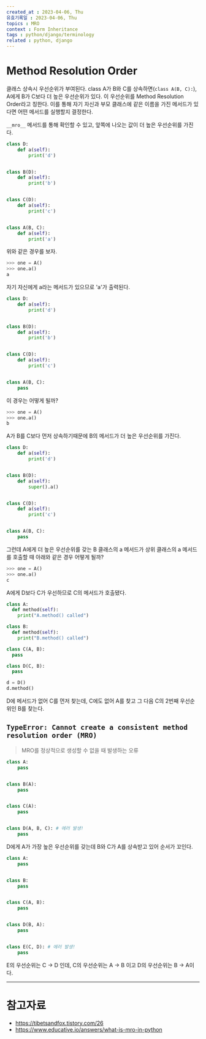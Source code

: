 ```yaml
---
created_at : 2023-04-06, Thu
유효기록일 : 2023-04-06, Thu
topics : MRO
context : Form Inheritance
tags : python/django/terminology
related : python, django
---
```

# Method Resolution Order

클래스 상속시 우선순위가 부여된다. class A가 B와 C를 상속하면(`class A(B, C):`), A에게 B가 C보다 더 높은 우선순위가 있다. 이 우선순위를 Method Resolution Order라고 칭한다. 이를 통해 자기 자신과 부모 클래스에 같은 이름을 가진 메서드가 있다면 어떤 메서드를 실행할지 결정한다. 

`__mro__` 메서드를 통해 확인할 수 있고, 앞쪽에 나오는 값이 더 높은 우선순위를 가진다.

```python
class D:
	def a(self):
		print('d')


class B(D):
	def a(self):
		print('b')


class C(D):
	def a(self):
		print('c')


class A(B, C):
	def a(self):
		print('a')

```
위와 같은 경우를 보자.

```python
>>> one = A()
>>> one.a()
a
```
자기 자신에게 a라는 메서드가 있으므로 'a'가 출력된다.

```Python
class D:
	def a(self):
		print('d')


class B(D):
	def a(self):
		print('b')


class C(D):
	def a(self):
		print('c')


class A(B, C):
	pass
```
이 경우는 어떻게 될까?

```python
>>> one = A()
>>> one.a()
b
```

A가 B를 C보다 먼저 상속하기때문에 B의 메서드가 더 높은 우선순위를 가진다.

```python
class D:
	def a(self):
		print('d')


class B(D):
	def a(self):
		super().a()


class C(D):
	def a(self):
		print('c')


class A(B, C):
	pass

```
그런데 A에게 더 높은 우선순위를 갖는 B 클래스의 a 메서드가 상위 클래스의 a 메서드를 호출할 때 아래와 같은 경우 어떻게 될까?
```python
>>> one = A()
>>> one.a()
c
```
A에게 D보다 C가 우선하므로 C의 메서드가 호출됐다.

```python
class A:
  def method(self):
    print("A.method() called")

class B:
  def method(self):
    print("B.method() called")

class C(A, B):
  pass

class D(C, B):
  pass

d = D()
d.method()
```
D에 메서드가 없어 C를 먼저 찾는데, C에도 없어 A를 찾고 그 다음 C의 2번째 우선순위인 B를 찾는다.




## `TypeError: Cannot create a consistent method resolution order (MRO)`
> MRO를 정상적으로 생성할 수 없을 때 발생하는 오류

```python
class A:
    pass


class B(A):
    pass


class C(A):
    pass


class D(A, B, C): # 에러 발생!
    pass
```
D에게 A가 가장 높은 우선순위를 갖는데 B와 C가 A를 상속받고 있어 순서가 꼬인다.

```python
class A:
    pass


class B:
    pass


class C(A, B):
    pass


class D(B, A):
    pass


class E(C, D): # 에러 발생!
    pass
```
E의 우선순위는 C -> D 인데, C의 우선순위는 A -> B 이고 D의 우선순위는 B -> A이다. 


---
# 참고자료
- https://tibetsandfox.tistory.com/26
- https://www.educative.io/answers/what-is-mro-in-python